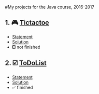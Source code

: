 #My projects for the Java course, 2016-2017

## 1. :video_game: [Tictactoe](https://github.com/ozhi/java/tree/master/ex01_tictactoe/src)
* [Statement](https://github.com/slbedu/javase8-2016/tree/master/lab01)
* [Solution](https://github.com/ozhi/java/tree/master/ex01_tictactoe/src)
* :negative_squared_cross_mark: not finished

## 2. :ballot_box_with_check: [ToDoList](https://github.com/ozhi/java/tree/master/ex02_todolist/src)
* [Statement](https://github.com/slbedu/javase8-2016/tree/master/lab02)
* [Solution](https://github.com/ozhi/java/tree/master/ex02_todolist/src)
* :white_check_mark: finished


